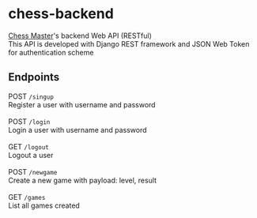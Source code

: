 # chess-backend
[Chess Master](https://github.com/Jin2oo2/chessboard)'s backend Web API (RESTful)\
This API is developed with Django REST framework and JSON Web Token for authentication scheme
## Endpoints
POST `/singup`\
Register a user with username and password\
<br>
POST `/login`\
Login a user with username and password\
<br>
GET `/logout`\
Logout a user\
<br>
POST `/newgame`\
Create a new game with payload: level, result\
<br>
GET `/games`\
List all games created
